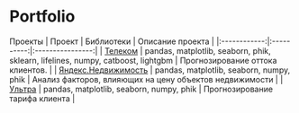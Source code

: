 # Portfolio
Проекты
| Проект       | Библиотеки | Описание проекта |
|:------------:|:----------:|:----------------:|
| [Телеком](https://github.com/koricasmolokom/Portfolio/blob/main/telekom/final_pr_github.ipynb) | pandas, matplotlib, seaborn, phik, sklearn, lifelines, numpy, catboost, lightgbm    |  Прогнозирование оттока клиентов. |
| [Яндекс.Недвижимость](https://github.com/koricasmolokom/Portfolio/blob/main/yandex_nedvig/yandex_nedvig_github.ipynb) | pandas, matplotlib, seaborn, numpy, phik | Анализ факторов, влияющих на цену объектов недвижимости |
| [Ультра](https://github.com/koricasmolokom/Portfolio/blob/main/ultra/class_tel_github.ipynb) | pandas, matplotlib, seaborn, numpy, phik | Прогнозирование тарифа клиента |
